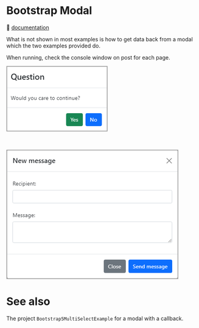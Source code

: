﻿# Bootstrap Modal

:open_book: [documentation](https://getbootstrap.com/docs/5.0/components/modal/)

What is not shown in most examples is how to get data back from a modal which the two examples provided do.

When running, check the console window on post for each page.

![Figure1](assets/figure1.png)

<br>

![Figure2](assets/figure2.png)


# See also

The project `Bootstrap5MultiSelectExample` for a modal with a callback.
